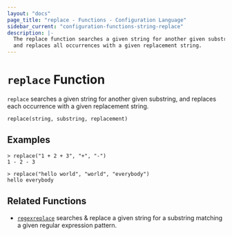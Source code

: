 ```yaml
---
layout: "docs"
page_title: "replace - Functions - Configuration Language"
sidebar_current: "configuration-functions-string-replace"
description: |-
  The replace function searches a given string for another given substring,
  and replaces all occurrences with a given replacement string.
---
```


# `replace` Function


`replace` searches a given string for another given substring, and replaces
each occurrence with a given replacement string.

```hcl
replace(string, substring, replacement)
```

## Examples

```
> replace("1 + 2 + 3", "+", "-")
1 - 2 - 3

> replace("hello world", "world", "everybody")
hello everybody
```

## Related Functions

- [`regexreplace`](./regexreplace.html) searches & replace a given string for a
  substring matching a given regular expression pattern.
